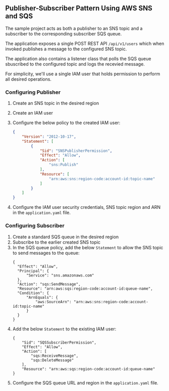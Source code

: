 ## Publisher-Subscriber Pattern Using AWS SNS and SQS

The sample project acts as both a publisher to an SNS topic and a subscriber to the corresponding subscriber SQS queue.

The application exposes a single POST REST API `/api/v1/users` which when invoked publishes a message to the configured SNS topic.

The application also contains a listener class that polls the SQS queue sbuscribed to the configured topic and logs the recevied message.

For simplicity, we'll use a single IAM user that holds permission to perform all desired operations.

### Configuring Publisher
1. Create an SNS topic in the desired region
2. Create an IAM user
3. Configure the below policy to the created IAM user:

    ```json
    {
        "Version": "2012-10-17",
        "Statement": [
            {
                "Sid": "SNSPublisherPermission",
                "Effect": "Allow",
                "Action": [
                    "sns:Publish"
                ],
                "Resource": [
                    "arn:aws:sns:region-code:account-id:topic-name"
                ]
            }
        ]
    }
    ```
4. Configure the IAM user security credentials, SNS topic region and ARN in the `application.yaml` file.

### Configuring Subscriber
1. Create a standard SQS queue in the desired region
2. Subscribe to the earlier created SNS topic
3. In the SQS queue policy, add the below `Statement` to allow the SNS topic to send messages to the queue:
    ```
   {
      "Effect": "Allow",
      "Principal": {
          "Service": "sns.amazonaws.com"
      },
      "Action": "sqs:SendMessage",
      "Resource": "arn:aws:sqs:region-code:account-id:queue-name",
      "Condition": {
          "ArnEquals": {
              "aws:SourceArn": "arn:aws:sns:region-code:account-id:topic-name"
          }
      }
    }
    ```
4. Add the below `Statement` to the existing IAM user:
    ```
    {
        "Sid": "SQSSubscriberPermission",
        "Effect": "Allow",
        "Action": [
            "sqs:ReceiveMessage",
            "sqs:DeleteMessage"
        ],
        "Resource": "arn:aws:sqs:region-code:account-id:queue-name"
    }
    ```
5. Configure the SQS queue URL and region in the `application.yaml` file.
